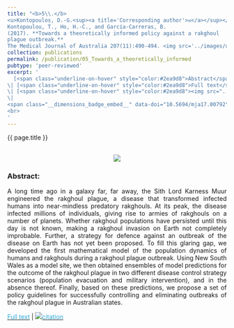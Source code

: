 ```yaml
---
title: "<b>5\\.</b> 
<u>Kontopoulos, D.-G.<sup><a title='Corresponding author'>✉</a></sup></u>, 
Kontopoulou, T., Ho, H.-C., and García-Carreras, B. 
(2017). **Towards a theoretically informed policy against a rakghoul 
plague outbreak.** 
The Medical Journal of Australia 207(11):490-494. <img src='../images/open_access.png'>"
collection: publications
permalink: /publication/05_Towards_a_theoretically_informed
pubtype: 'peer-reviewed'
excerpt: '
  [<span class="underline-on-hover" style="color:#2ea9d8">Abstract</span>](../publication/05_Towards_a_theoretically_informed)
\| [<span class="underline-on-hover" style="color:#2ea9d8">Full text</span>](https://www.mja.com.au/journal/2017/207/11/towards-theoretically-informed-policy-against-rakghoul-plague-outbreak)
\| [<span class="underline-on-hover" style="color:#2ea9d8"><img src="../images/bibtex.svg">citation</span>](../bibtex/5_Towards_a_theoretically_informed.bib)
\|
<span class="__dimensions_badge_embed__" data-doi="10.5694/mja17.00792" data-hide-zero-citations="true" data-legend="never" data-style="large_rectangle" style="display: inline;"></span>
<br>
'
---
```


{{ page.title }}<br>
<br><center><img src="../images/publications/rakghouls.png"></center>

### Abstract:

<p style='text-align: justify;'>
A long time ago in a galaxy far, far away, the Sith Lord Karness Muur 
engineered the rakghoul plague, a disease that transformed infected 
humans into near-mindless predatory rakghouls. At its peak, the disease 
infected millions of individuals, giving rise to armies of rakghouls on 
a number of planets. Whether rakghoul populations have persisted until 
this day is not known, making a rakghoul invasion on Earth not 
completely improbable. Further, a strategy for defence against an 
outbreak of the disease on Earth has not yet been proposed. To fill 
this glaring gap, we developed the first mathematical model of the 
population dynamics of humans and rakghouls during a rakghoul plague 
outbreak. Using New South Wales as a model site, we then obtained 
ensembles of model predictions for the outcome of the rakghoul plague 
in two different disease control strategy scenarios (population 
evacuation and military intervention), and in the absence thereof. 
Finally, based on these predictions, we propose a set of policy 
guidelines for successfully controlling and eliminating outbreaks of 
the rakghoul plague in Australian states.
</p>

[<span class="underline-on-hover" style="color:#2ea9d8">Full text</span>](https://www.mja.com.au/journal/2017/207/11/towards-theoretically-informed-policy-against-rakghoul-plague-outbreak)
\| [<span class="underline-on-hover" style="color:#2ea9d8"><img src="../images/bibtex.svg">citation</span>](../bibtex/5_Towards_a_theoretically_informed.bib)
